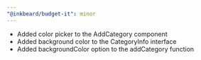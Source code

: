 ```yaml
---
"@inkbeard/budget-it": minor
---
```


- Added color picker to the AddCategory component
- Added background color to the CategoryInfo interface
- Added backgroundColor option to the addCategory function

